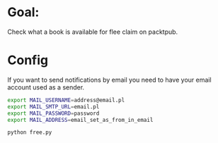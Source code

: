# Goal:
Check what a book is available for flee claim on packtpub.

# Config
If you want to send notifications by email you need to have your email account
used as a sender.
```bash
export MAIL_USERNAME=address@email.pl
export MAIL_SMTP_URL=email.pl
export MAIL_PASSWORD=password
export MAIL_ADDRESS=email_set_as_from_in_email

python free.py
```
